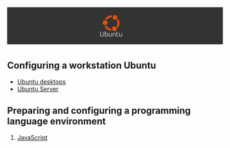 # ![Configuring a development environment Ubuntu  - 2025](../Assets/images/ubuntu.png)

## Configuring a workstation Ubuntu

* [Ubuntu desktops](./ubuntu-desktop.md)
* [Ubuntu Server](./ubuntu-server.md)

## Preparing and configuring a programming language environment

1. [JavaScript](/Programming-environment/javascript/javascript-environment.md#configuring-the-javascript-setup-environment)
